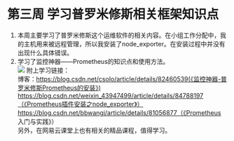 # 第三周 学习普罗米修斯相关框架知识点

1. 本周主要学习了普罗米修斯这个运维软件的相关内容。在小组工作分配中，我的主机用来被远程管理，所以我安装了node_exporter。在安装过程中并没有出现什么具体错误。
2. 学习了监控神器——Prometheus的知识点和使用方法。         
![](https://img-blog.csdn.net/20180906141552432?watermark/2/text/aHR0cHM6Ly9ibG9nLmNzZG4ubmV0L2Nzb2xv/font/5a6L5L2T/fontsize/400/fill/I0JBQkFCMA==/dissolve/70)
附上学习链接：       
博客：https://blog.csdn.net/csolo/article/details/82460539(《监控神器-普罗米修斯Prometheus的安装》)               
https://blog.csdn.net/weixin_43947499/article/details/84788197（《Prometheus插件安装之node_exporter》）           
https://blog.csdn.net/bbwangj/article/details/81056877（《Prometheus 入门与实践》）                
另外，在网易云课堂上也有相关的精品课程，值得学习。           
